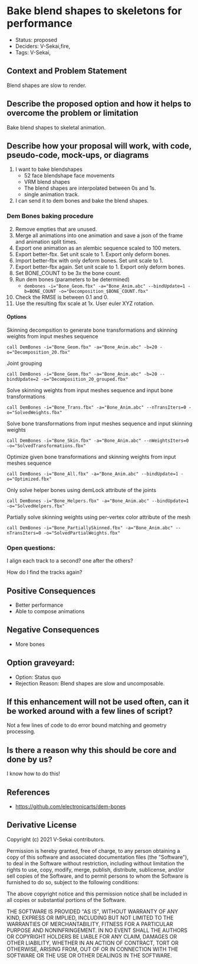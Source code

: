 # Bake blend shapes to skeletons for performance

- Status: proposed <!-- draft | rejected | accepted | deprecated | superseded by -->
- Deciders: V-Sekai,fire,
- Tags: V-Sekai,

## Context and Problem Statement

Blend shapes are slow to render.

## Describe the proposed option and how it helps to overcome the problem or limitation

Bake blend shapes to skeletal animation.

## Describe how your proposal will work, with code, pseudo-code, mock-ups, or diagrams

1. I want to bake blendshapes
   * 52 face blendshape face movements
   * VRM blend shapes
   * The blend shapes are interpolated between 0s and 1s.
   * single animation track.
3. I can send it to dem bones and bake the blend shapes.

### Dem Bones baking procedure

2. Remove empties that are unused.
4. Merge all animations into one animation and save a json of the frame and animation split times.
5. Export one animation as an alembic sequence scaled to 100 meters.
6. Export better-fbx. Set unit scale to 1. Export only deform bones.
7. Import better-fbx with only deform bones. Set unit scale to 1.
8. Export better-fbx again. Set unit scale to 1. Export only deform bones.
9. Set BONE_COUNT to be 3x the bone count.
10. Run dem bones (parameters to be determined)
    * `dembones -i="Bone_Geom.fbx" -a="Bone_Anim.abc" --bindUpdate=1 -b=BONE_COUNT -o="Decomposition_$BONE_COUNT.fbx"`
11. Check the RMSE is between 0.1 and 0.
11. Use the resulting fbx scale at 1x. User euler XYZ rotation.

#### Options

Skinning decompsition to generate bone transformations and skinning weights from input meshes sequence

`call DemBones -i="Bone_Geom.fbx" -a="Bone_Anim.abc" -b=20 -o="Decomposition_20.fbx"`

Joint grouping 

`call DemBones -i="Bone_Geom.fbx" -a="Bone_Anim.abc" -b=20 --bindUpdate=2 -o="Decomposition_20_grouped.fbx"`

Solve skinning weights from input meshes sequence and input bone transformations

`call DemBones -i="Bone_Trans.fbx" -a="Bone_Anim.abc" --nTransIters=0 -o="SolvedWeights.fbx"`

Solve bone transformations from input meshes sequence and input skinning weights

`call DemBones -i="Bone_Skin.fbx" -a="Bone_Anim.abc" --nWeightsIters=0 -o="SolvedTransformations.fbx"`

Optimize given bone transformations and skinning weights from input meshes sequence

`call DemBones -i="Bone_All.fbx" -a="Bone_Anim.abc" --bindUpdate=1 -o="Optimized.fbx"`

Only solve helper bones using demLock attribute of the joints

`call DemBones -i="Bone_Helpers.fbx" -a="Bone_Anim.abc" --bindUpdate=1 -o="SolvedHelpers.fbx"`

Partially solve skinning weights using per-vertex color attribute of the mesh

`call DemBones -i="Bone_PartiallySkinned.fbx" -a="Bone_Anim.abc" --nTransIters=0 -o="SolvedPartialWeights.fbx"`

### Open questions:

I align each track to a second? one after the others? 

How do I find the tracks again?

## Positive Consequences <!-- optional -->

- Better performance
- Able to compose animations

## Negative Consequences <!-- optional -->

- More bones

## Option graveyard: <!-- same as above -->

- Option: Status quo
- Rejection Reason: Blend shapes are slow and uncomposable.

## If this enhancement will not be used often, can it be worked around with a few lines of script?

Not a few lines of code to do error bound matching and geometry processing.

## Is there a reason why this should be core and done by us?

I know how to do this! 

## References <!-- optional and numbers of links can vary -->

- https://github.com/electronicarts/dem-bones

## Derivative License

Copyright (c) 2021 V-Sekai contributors.

Permission is hereby granted, free of charge, to any person obtaining a copy
of this software and associated documentation files (the "Software"), to deal
in the Software without restriction, including without limitation the rights
to use, copy, modify, merge, publish, distribute, sublicense, and/or sell
copies of the Software, and to permit persons to whom the Software is
furnished to do so, subject to the following conditions:

The above copyright notice and this permission notice shall be included in all
copies or substantial portions of the Software.

THE SOFTWARE IS PROVIDED "AS IS", WITHOUT WARRANTY OF ANY KIND, EXPRESS OR
IMPLIED, INCLUDING BUT NOT LIMITED TO THE WARRANTIES OF MERCHANTABILITY,
FITNESS FOR A PARTICULAR PURPOSE AND NONINFRINGEMENT. IN NO EVENT SHALL THE
AUTHORS OR COPYRIGHT HOLDERS BE LIABLE FOR ANY CLAIM, DAMAGES OR OTHER
LIABILITY, WHETHER IN AN ACTION OF CONTRACT, TORT OR OTHERWISE, ARISING FROM,
OUT OF OR IN CONNECTION WITH THE SOFTWARE OR THE USE OR OTHER DEALINGS IN THE
SOFTWARE.
